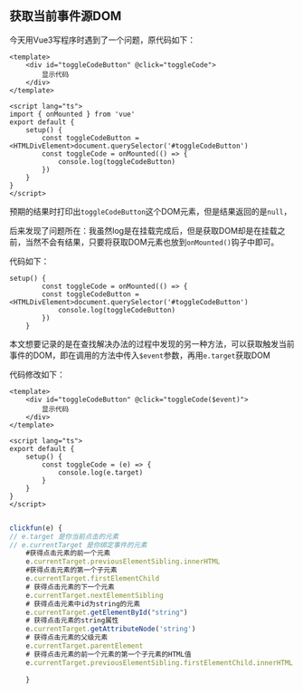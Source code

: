 ## 获取当前事件源DOM

今天用Vue3写程序时遇到了一个问题，原代码如下：

```vue
<template>
	<div id="toggleCodeButton" @click="toggleCode">
        显示代码
    </div>
</template>

<script lang="ts">
import { onMounted } from 'vue'
export default {
    setup() {
        const toggleCodeButton = <HTMLDivElement>document.querySelector('#toggleCodeButton')
        const toggleCode = onMounted(() => {
            console.log(toggleCodeButton)
        })
    }
}
</script>
```

预期的结果时打印出`toggleCodeButton`这个DOM元素，但是结果返回的是`null`，

后来发现了问题所在：我虽然log是在挂载完成后，但是获取DOM却是在挂载之前，当然不会有结果，只要将获取DOM元素也放到`onMounted()`钩子中即可。

代码如下：

```vue
setup() { 
        const toggleCode = onMounted(() => {
		const toggleCodeButton = <HTMLDivElement>document.querySelector('#toggleCodeButton')
            console.log(toggleCodeButton)
        })
    }
```



本文想要记录的是在查找解决办法的过程中发现的另一种方法，可以获取触发当前事件的DOM，即在调用的方法中传入`$event`参数，再用`e.target`获取DOM

代码修改如下：

```vue
<template>
	<div id="toggleCodeButton" @click="toggleCode($event)">
        显示代码
    </div>
</template>

<script lang="ts">
export default {
    setup() {
        const toggleCode = (e) => {
            console.log(e.target)
        }
    }
}
</script>
```



```js

clickfun(e) {
// e.target 是你当前点击的元素
// e.currentTarget 是你绑定事件的元素
    #获得点击元素的前一个元素
    e.currentTarget.previousElementSibling.innerHTML
    #获得点击元素的第一个子元素
    e.currentTarget.firstElementChild
    # 获得点击元素的下一个元素
    e.currentTarget.nextElementSibling
    # 获得点击元素中id为string的元素
    e.currentTarget.getElementById("string")
    # 获得点击元素的string属性
    e.currentTarget.getAttributeNode('string')
    # 获得点击元素的父级元素
    e.currentTarget.parentElement
    # 获得点击元素的前一个元素的第一个子元素的HTML值
    e.currentTarget.previousElementSibling.firstElementChild.innerHTML
 
    }
```